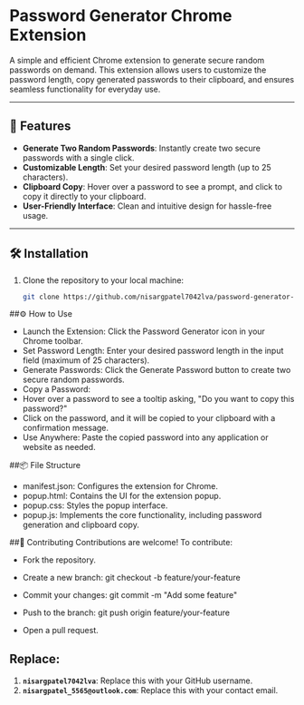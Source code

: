 # Password Generator Chrome Extension

A simple and efficient Chrome extension to generate secure random passwords on demand. This extension allows users to customize the password length, copy generated passwords to their clipboard, and ensures seamless functionality for everyday use.

---

## 🚀 Features
- **Generate Two Random Passwords**: Instantly create two secure passwords with a single click.
- **Customizable Length**: Set your desired password length (up to 25 characters).
- **Clipboard Copy**: Hover over a password to see a prompt, and click to copy it directly to your clipboard.
- **User-Friendly Interface**: Clean and intuitive design for hassle-free usage.

---

## 🛠️ Installation
1. Clone the repository to your local machine:
   ```bash
   git clone https://github.com/nisargpatel7042lva/password-generator-extension.git

##⚙️ How to Use

- Launch the Extension: Click the Password Generator icon in your Chrome toolbar.
- Set Password Length: Enter your desired password length in the input field (maximum of 25 characters).
- Generate Passwords: Click the Generate Password button to create two secure random passwords.
- Copy a Password:
- Hover over a password to see a tooltip asking, "Do you want to copy this password?"
- Click on the password, and it will be copied to your clipboard with a confirmation message.
- Use Anywhere: Paste the copied password into any application or website as needed.

##📦 File Structure
- manifest.json: Configures the extension for Chrome.
- popup.html: Contains the UI for the extension popup.
- popup.css: Styles the popup interface.
- popup.js: Implements the core functionality, including password generation and clipboard copy.

##🤝 Contributing
Contributions are welcome! To contribute:

- Fork the repository.

- Create a new branch:
git checkout -b feature/your-feature

- Commit your changes:
git commit -m "Add some feature"

- Push to the branch:
git push origin feature/your-feature

- Open a pull request.


## Replace:
1. **`nisargpatel7042lva`**: Replace this with your GitHub username.
2. **`nisargpatel_5565@outlook.com`**: Replace this with your contact email.
